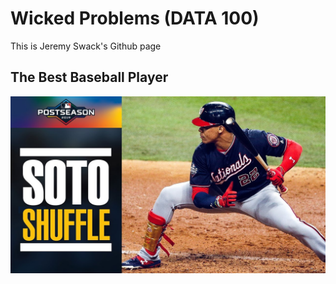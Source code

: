# Wicked Problems (DATA 100)

This is Jeremy Swack's Github page

## The Best Baseball Player

![](Soto_Shuffle.jpg)
